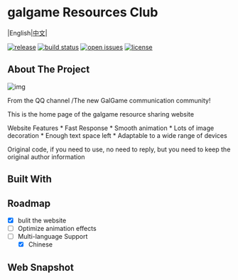 # galgame Resources Club

|English|[中文](http)|

[![release](https://img.shields.io/github/v/release/GalRC/official-site)](https://github.com/GalRC/official-site/releases/latest)
[![build status](https://img.shields.io/github/workflow/status/GalRC/official-site/CI)](https://github.com/GalRC/official-site/actions)
[![open issues](https://img.shields.io/github/issues/GalRC/official-site?color=brightgreen)](https://github.com/GalRC/official-site/issues?q=is%3Aopen+is%3Aissue)
[![license](https://img.shields.io/github/license/GalRC/official-site)](https://github.com/GalRC/official-site/blob/master/LICENSE)

<!-- ABOUT THE PROJECT -->
## About The Project
 ![img](https:)
 
From the QQ channel /The new GalGame communication community!

This is the home page of the galgame resource sharing website<br>

Website Features
    * Fast Response
    * Smooth animation
    * Lots of image decoration
    * Enough text space left
    * Adaptable to a wide range of devices
    
Original code, if you need to use, no need to reply, but you need to keep the original author information


## Built With

<!-- ROADMAP -->
## Roadmap

- [x] bulit the website
- [ ] Optimize animation effects
- [ ] Multi-language Support
    - [x] Chinese
    
## Web Snapshot
